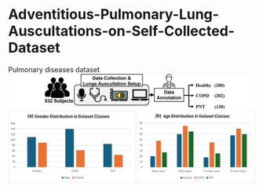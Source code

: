 # Adventitious-Pulmonary-Lung-Auscultations-on-Self-Collected-Dataset
Pulmonary diseases dataset
![Pulmonary Lung Auscultations on Self-Collected Dataset](Dataset_Github.png)
